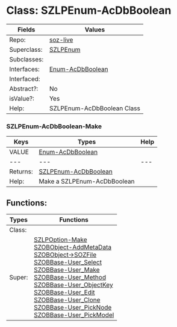 
# Class:	SZLPEnum-AcDbBoolean

| Fields | Values |
| --------- | --------- |
| Repo: | [soz-live](/repos/soz-live.html) |
| Superclass: | [SZLPEnum](SZLPEnum.html) |
| Subclasses: |  |
| Interfaces: | [Enum-AcDbBoolean](Enum-AcDbBoolean.html) |
| Interfaced: |  |
| Abstract?: | No |
| isValue?: | Yes |
| Help: | SZLPEnum-AcDbBoolean Class |

### SZLPEnum-AcDbBoolean-Make

| Keys | Types | Help |
| --------- | --------- | --------- |
| VALUE | [Enum-AcDbBoolean](Enum-AcDbBoolean.html) |  |
| --- | --- | --- |
| Returns: | [SZLPEnum-AcDbBoolean](SZLPEnum-AcDbBoolean.html) |
| Help: | Make a SZLPEnum-AcDbBoolean |


## Functions:

| Types | Functions |
| --------- | --------- |
| Class: |  |
| Super: | [SZLPOption-Make](SZLPOption.html) <br> [SZOBObject-AddMetaData](SZOBObject.html) <br> [SZOBObject->SOZFile](SZOBObject.html) <br> [SZOBBase-User_Select](SZOBBase.html) <br> [SZOBBase-User_Make](SZOBBase.html) <br> [SZOBBase-User_Method](SZOBBase.html) <br> [SZOBBase-User_ObjectKey](SZOBBase.html) <br> [SZOBBase-User_Edit](SZOBBase.html) <br> [SZOBBase-User_Clone](SZOBBase.html) <br> [SZOBBase-User_PickNode](SZOBBase.html) <br> [SZOBBase-User_PickModel](SZOBBase.html) |


